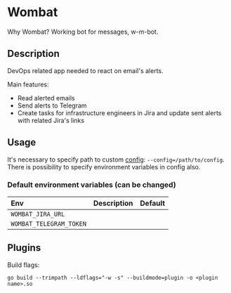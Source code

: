 Wombat
======

Why Wombat? Working bot for messages, w-m-bot.

Description
-----------

DevOps related app needed to react on email's alerts.

Main features:
- Read alerted emails
- Send alerts to Telegram
- Create tasks for infrastructure engineers in Jira and update sent alerts with related Jira's links

Usage
-----

It's necessary to specify path to custom [config](examples/config.yaml): `--config=/path/to/config`. There is possibility to specify environment variables in config also.

### Default environment variables (can be changed)

| Env                        | Description | Default                            |
|:---------------------------|:------------|:-----------------------------------|
| `WOMBAT_JIRA_URL`          |             |                                    |
| `WOMBAT_TELEGRAM_TOKEN`    |             |                                    |

Plugins
-------

Build flags:
```shell
go build --trimpath --ldflags="-w -s" --buildmode=plugin -o <plugin name>.so
```

[cel-spec]: https://github.com/google/cel-spec
[cel-k8s]: https://kubernetes.io/docs/reference/using-api/cel/
